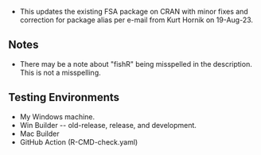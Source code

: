 * This updates the existing FSA package on CRAN with minor fixes and correction for package alias per e-mail from Kurt Hornik on 19-Aug-23.

## Notes
* There may be a note about "fishR" being misspelled in the description. This is not a misspelling.

## Testing Environments
* My Windows machine.
* Win Builder -- old-release, release, and development.
* Mac Builder
* GitHub Action (R-CMD-check.yaml)
